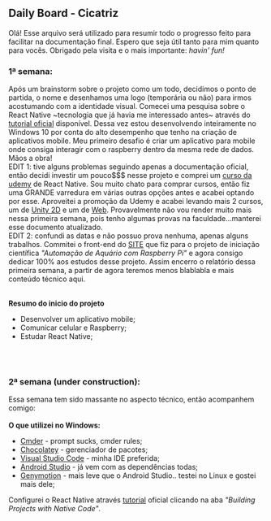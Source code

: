 ## Daily Board - Cicatriz
Olá! Esse arquivo será utilizado para resumir todo o progresso feito para facilitar na documentação final. Espero que seja útil tanto para mim quanto para vocês. Obrigado pela visita e o mais importante: *havin' fun!*

### 1ª semana: 
Após um brainstorm sobre o projeto como um todo, decidimos o ponto de partida, o nome e desenhamos uma logo (temporária ou não) para irmos acostumando com a identidade visual. Comecei uma pesquisa sobre o React Native ~tecnologia que já havia me interessado antes~ através do [tutorial oficial](https://facebook.github.io/react-native/docs/getting-started.html) disponível. Dessa vez estou desenvolvendo inteiramente no Windows 10 por conta do alto desempenho que tenho na criação de aplicativos mobile. Meu primeiro desafio é criar um aplicativo para mobile onde consiga interagir com o raspberry dentro da mesma rede de dados. Mãos a obra! <br>
EDIT 1: tive alguns problemas seguindo apenas a documentação oficial, então decidi investir um pouco$$$ nesse projeto e comprei um [curso da udemy](https://www.udemy.com/construa-aplicativos-mobile-do-zero-com-react-native/) de React Native. Sou muito chato para comprar cursos, então fiz uma GRANDE varredura em várias outras opções antes e acabei optando por esse. Aproveitei a promoção da Udemy e acabei levando mais 2 cursos, um de [Unity 2D](https://www.udemy.com/desenvolvimento-de-jogos-2d-para-android-com-unity-5) e um de [Web](https://www.udemy.com/curso-web). Provavelmente não vou render muito mais nessa primeira semana, pois tenho algumas provas na faculdade...manterei esse documento atualizado.<br>
EDIT 2: confundi as datas e não possuo prova nenhuma, apenas alguns trabalhos. Commitei o front-end do [SITE](https://github.com/cicatrizwp/site-aquario) que fiz para o projeto de iniciação científica *"Automação de Aquário com Raspberry Pi"* e agora consigo dedicar 100% aos estudos desse projeto. Assim encerro o relatório dessa primeira semana, a partir de agora teremos menos blablabla e mais conteúdo técnico aqui.<br><br>

**Resumo do inicio do projeto**<br>
* Desenvolver um aplicativo mobile;
* Comunicar celular e Raspberry;
* Estudar React Native;
<br>
<br>

### 2ª semana (under construction):
Essa semana tem sido massante no aspecto técnico, então acompanhem comigo:<br><br>
**O que utilizei no Windows:**
* [Cmder](http://cmder.net/) - prompt sucks, cmder rules;
* [Chocolatey](https://chocolatey.org/) - gerenciador de pacotes;
* [Visual Studio Code](https://code.visualstudio.com/) - minha IDE preferida;
* [Android Studio](https://developer.android.com/studio/?hl=pt-br) - já vem com as dependências todas;
* [Genymotion](https://www.genymotion.com/) - mais leve que o Android Studio.. testei no Linux e gostei mais dele;

Configurei o React Native através [tutorial](https://facebook.github.io/react-native/docs/getting-started.html) oficial clicando na aba *"Building Projects with Native Code"*.<br>
